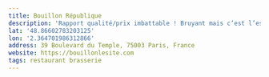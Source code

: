 ```yaml
---
title: Bouillon République
description: 'Rapport qualité/prix imbattable ! Bruyant mais c’est l’esprit bouillon.  À refaire ! '
lat: '48.86602783203125'
lon: '2.364701986312866'
address: 39 Boulevard du Temple, 75003 Paris, France
website: https://bouillonlesite.com
tags: restaurant brasserie
---
```

